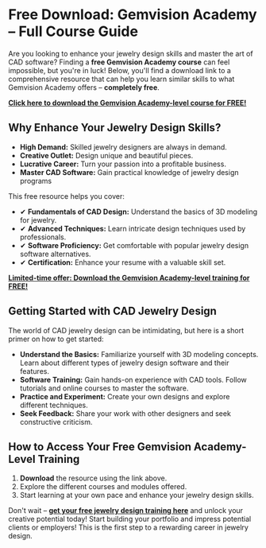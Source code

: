 # Free Download: Gemvision Academy – Full Course Guide

Are you looking to enhance your jewelry design skills and master the art of CAD software? Finding a **free Gemvision Academy course** can feel impossible, but you're in luck! Below, you'll find a download link to a comprehensive resource that can help you learn similar skills to what Gemvision Academy offers – **completely free**.

[**Click here to download the Gemvision Academy-level course for FREE!**](https://udemywork.com/gemvision-academy)

## Why Enhance Your Jewelry Design Skills?

*   **High Demand:** Skilled jewelry designers are always in demand.
*   **Creative Outlet:** Design unique and beautiful pieces.
*   **Lucrative Career:** Turn your passion into a profitable business.
*   **Master CAD Software:** Gain practical knowledge of jewelry design programs

This free resource helps you cover:

*   ✔ **Fundamentals of CAD Design:** Understand the basics of 3D modeling for jewelry.
*   ✔ **Advanced Techniques:** Learn intricate design techniques used by professionals.
*   ✔ **Software Proficiency:** Get comfortable with popular jewelry design software alternatives.
*   ✔ **Certification:** Enhance your resume with a valuable skill set.

[**Limited-time offer: Download the Gemvision Academy-level training for FREE!**](https://udemywork.com/gemvision-academy)

## Getting Started with CAD Jewelry Design

The world of CAD jewelry design can be intimidating, but here is a short primer on how to get started:

*   **Understand the Basics:** Familiarize yourself with 3D modeling concepts. Learn about different types of jewelry design software and their features.
*   **Software Training:** Gain hands-on experience with CAD tools. Follow tutorials and online courses to master the software.
*   **Practice and Experiment:** Create your own designs and explore different techniques.
*   **Seek Feedback:** Share your work with other designers and seek constructive criticism.

## How to Access Your Free Gemvision Academy-Level Training

1.  **Download** the resource using the link above.
2.  Explore the different courses and modules offered.
3.  Start learning at your own pace and enhance your jewelry design skills.

Don't wait – **[get your free jewelry design training here](https://udemywork.com/gemvision-academy)** and unlock your creative potential today! Start building your portfolio and impress potential clients or employers! This is the first step to a rewarding career in jewelry design.
